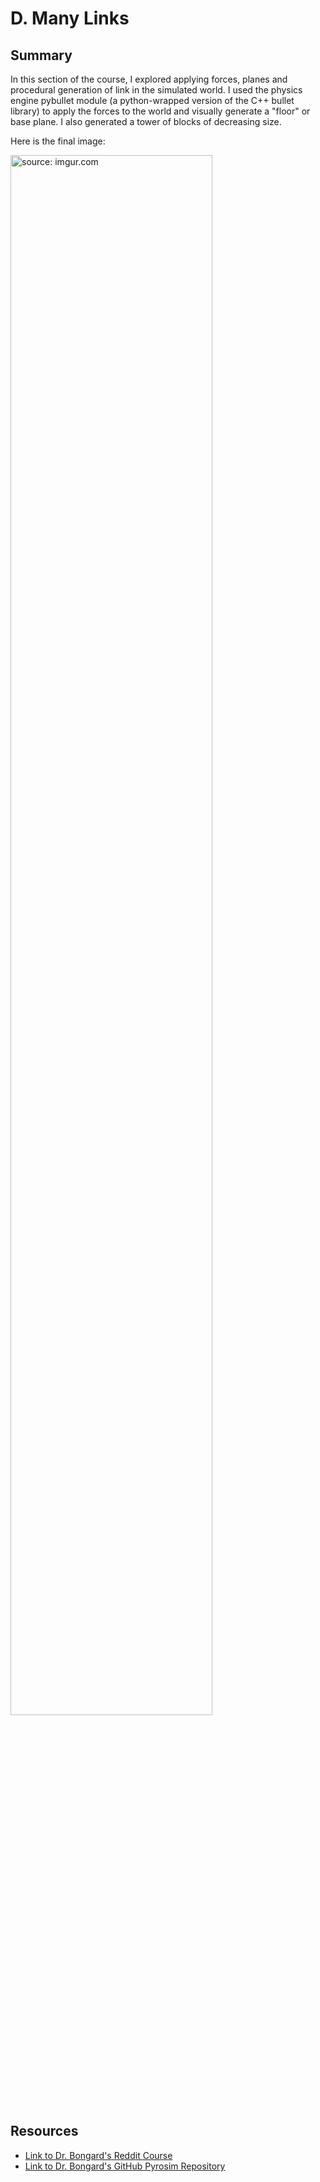 # D. Many Links
 
## Summary
In this section of the course, I explored applying forces, planes and procedural generation of link in the simulated world. I used the physics engine pybullet module (a python-wrapped version of the C++ bullet library) to apply the forces to the world and visually generate a "floor" or base plane. I also generated a tower of blocks of decreasing size.

Here is the final image:

<img href="https://imgur.com/ghsDFSb"><img src="https://i.imgur.com/ghsDFSb.png" title="source: imgur.com" width=80% height=80%/>

## Resources
- [Link to Dr. Bongard's Reddit Course](https://www.reddit.com/r/ludobots/wiki/manylinks/)
- [Link to Dr. Bongard's GitHub Pyrosim Repository](https://github.com/jbongard/pyrosim.git)
